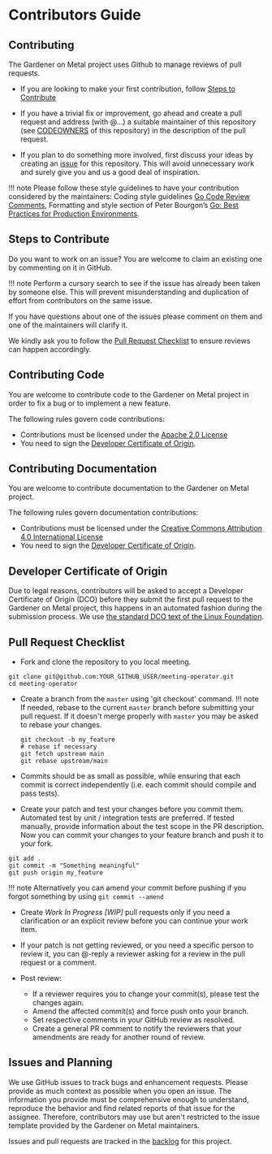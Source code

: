 # Contributors Guide

## Contributing

The Gardener on Metal project uses Github to manage reviews of pull requests.

* If you are looking to make your first contribution, follow [Steps to Contribute](#steps-to-contribute)

* If you have a trivial fix or improvement, go ahead and create a pull request and
address (with @...) a suitable maintainer of this repository
(see [CODEOWNERS](https://raw.githubusercontent.com/onmetal/meeting-operator/master/CODEOWNERS)
of this repository) in the description of the pull request.

* If you plan to do something more involved, first discuss your ideas by creating an
[issue](https://github.com/onmetal/meeting-operator/issues) for this repository. This will avoid unnecessary work and surely give you
and us a good deal of inspiration.

!!! note
    Please follow these style guidelines to have your contribution considered by the maintainers:
    Coding style guidelines [Go Code Review Comments](https://github.com/golang/go/wiki/CodeReviewComments),
    Formatting and style section of Peter Bourgon’s [Go: Best Practices for Production Environments](http://peter.bourgon.org/go-in-production/#formatting-and-style).

## Steps to Contribute

Do you want to work on an issue?  You are welcome to claim an existing one by commenting on it in GitHub.

!!! note
    Perform a cursory search to see if the issue has already been taken by someone else.
    This will prevent misunderstanding and duplication of  effort from contributors on the same issue.

If you have questions about one of the issues please comment on them and one of the
maintainers will clarify it.

We kindly ask you to follow the [Pull Request Checklist](#pull-request-checklist) to ensure reviews can happen accordingly.

## Contributing Code

You are welcome to contribute code to the Gardener on Metal project in order to fix a bug or to implement a new feature.

The following rules govern code contributions:

* Contributions must be licensed under the [Apache 2.0 License](http://www.apache.org/licenses/LICENSE-2.0)
* You need to sign the [Developer Certificate of Origin](#developer-certificate-of-origin).

## Contributing Documentation

You are welcome to contribute documentation to the Gardener on Metal project.

The following rules govern documentation contributions:

* Contributions must be licensed under the [Creative Commons Attribution 4.0 International License](https://creativecommons.org/licenses/by/4.0/legalcode)
* You need to sign the [Developer Certificate of Origin](#developer-certificate-of-origin).

## Developer Certificate of Origin

Due to legal reasons, contributors will be asked to accept a Developer Certificate of Origin (DCO) before they submit
the first pull request to the Gardener on Metal project, this happens in an automated fashion during the submission
process. We use [the standard DCO text of the Linux Foundation](https://developercertificate.org/).

## Pull Request Checklist

* Fork and clone the repository to you local meeting.

```shell
git clone git@github.com:YOUR_GITHUB_USER/meeting-operator.git
cd meeting-operator
```

* Create a branch from the `master`  using 'git checkout' command.
!!! note
    If needed, rebase to the current `master` branch before submitting  your pull request. If it doesn't merge properly
    with `master` you may be asked to rebase your changes.

    ```shell
    git checkout -b my_feature
    # rebase if necessary
    git fetch upstream main
    git rebase upstream/main
    ```

* Commits should be as small as possible, while ensuring that each commit is correct independently
(i.e. each commit should compile and pass tests).

*  Create your patch and test your changes  before you commit them. Automated test by unit / integration tests are preferred.
If tested manually, provide information about the test scope in the PR description. Now you can commit
your changes to your feature branch and push it to your fork.

```shell
git add .
git commit -m "Something meaningful"
git push origin my_feature
```

!!! note
    Alternatively you can amend your commit before pushing if you forgot something by using `git commit --amend`

* Create _Work In Progress [WIP]_ pull requests only if you need a clarification or an explicit review before you can
continue your work item.

* If your patch is not getting reviewed, or you need a specific person to review it, you can @-reply a reviewer asking
for a review in the pull request or a comment.

* Post review:
    * If a reviewer requires you to change your commit(s), please test the changes again.
    * Amend the affected commit(s) and force push onto your branch.
    * Set respective comments in your GitHub review as resolved.
    * Create a general PR comment to notify the reviewers that your amendments are ready for another round of review.

## Issues and Planning

We use GitHub issues to track bugs and enhancement requests. Please provide as much context as possible when you open  an issue. The information you provide must be comprehensive enough to understand, reproduce the behavior and find related reports of  that issue for the assignee.
Therefore, contributors may use but aren't restricted to the issue template provided by the Gardener on Metal maintainers.

Issues and pull requests are tracked in the [backlog](https://github.com/onmetal/meeting-operator/projects/1) for this project.
